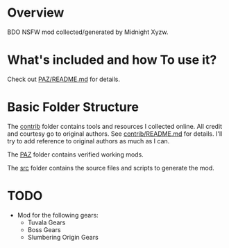 # Overview

BDO NSFW mod collected/generated by Midnight Xyzw.

# What's included and how To use it?

Check out [PAZ/README.md](PAZ/README.md) for details.

# Basic Folder Structure

The [contrib](contrib) folder contains tools and resources I collected online. All credit and courtesy go to original authors. See [contrib/README.md](contrib/README.md) for details. I'll try to add reference to original authors as much as I can.

The [PAZ](PAZ) folder contains verified working mods.

The [src](src) folder contains the source files and scripts to generate the mod.

# TODO

- Mod for the following gears:
  - Tuvala Gears
  - Boss Gears
  - Slumbering Origin Gears
